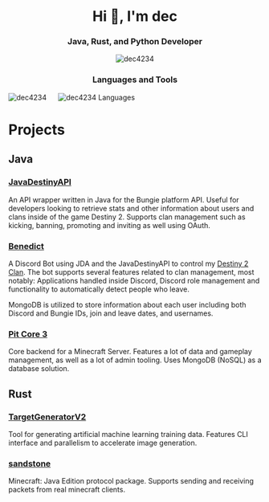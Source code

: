 <h1 align="center">Hi 👋, I'm dec</h1>
<h3 align="center">Java, Rust, and Python Developer</h3>

<p align="center"> <img src="https://komarev.com/ghpvc/?username=dec4234&label=Profile%20views&color=0e75b6&style=flat" alt="dec4234" /> </p>

<h3 align="center">Languages and Tools</h3>
<p align="left"> </p>

<div style="display: flex; align-items: center; gap: 20px;">
  <img align="left" src="https://github-readme-stats.vercel.app/api?username=dec4234&show_icons=true&include_all_commits=true&count_private=true&theme=dark" alt="dec4234" />

  <img align="left" src="https://github-readme-stats.vercel.app/api/top-langs/?username=dec4234&layout=compact&theme=dark" alt="dec4234 Languages" />
</div>

<div style="clear: both;"></div>

# Projects

## Java

### [JavaDestinyAPI](https://github.com/dec4234/JavaDestinyAPI)
An API wrapper written in Java for the Bungie platform API. Useful for developers looking to retrieve stats and other information about users and clans inside of the game Destiny 2. Supports clan management such as kicking, banning, promoting and inviting as well using OAuth.

### [Benedict](https://github.com/dec4234/Benedict)
A Discord Bot using JDA and the JavaDestinyAPI to control my [Destiny 2 Clan](https://www.bungie.net/en/ClanV2?groupid=3074427). The bot supports several features related to clan management, most notably: Applications handled inside Discord, Discord role management and functionality to automatically detect people who leave.

MongoDB is utilized to store information about each user including both Discord and Bungie IDs, join and leave dates, and usernames.

### [Pit Core 3](https://github.com/dec4234/PitCore3/)
Core backend for a Minecraft Server. Features a lot of data and gameplay management, as well as a lot of admin tooling. Uses MongoDB (NoSQL) as a database solution.

## Rust

### [TargetGeneratorV2](https://github.com/dec4234/TargetGeneratorV2)
Tool for generating artificial machine learning training data. Features CLI interface and parallelism to accelerate image generation.

### [sandstone](https://github.com/dec4234/sandstone)
Minecraft: Java Edition protocol package. Supports sending and receiving packets from real minecraft clients.
